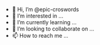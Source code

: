 - 👋 Hi, I’m @epic-croswords
- 👀 I’m interested in ...
- 🌱 I’m currently learning ...
- 💞️ I’m looking to collaborate on ...
- 📫 How to reach me ...

<!---
epic-croswords/epic-croswords is a ✨ special ✨ repository because its `README.md` (this file) appears on your GitHub profile.
You can click the Preview link to take a look at your changes.
--->
